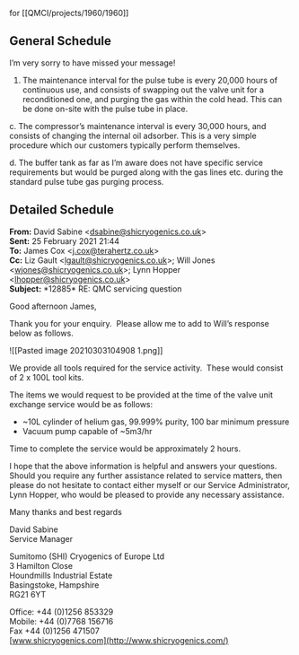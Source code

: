 for [[QMCI/projects/1960/1960]]

## General Schedule

          

I’m very sorry to have missed your message!

1.  The maintenance interval for the pulse tube is every 20,000 hours of continuous use, and consists of swapping out the valve unit for a reconditioned one, and purging the gas within the cold head. This can be done on-site with the pulse tube in place.

c. The compressor’s maintenance interval is every 30,000 hours, and consists of changing the internal oil adsorber. This is a very simple procedure which our customers typically perform themselves.

d. The buffer tank as far as I’m aware does not have specific service requirements but would be purged along with the gas lines etc. during the standard pulse tube gas purging process.



## Detailed Schedule

          

**From:** David Sabine <[dsabine@shicryogenics.co.uk](mailto:dsabine@shicryogenics.co.uk)\>  
**Sent:** 25 February 2021 21:44  
**To:** James Cox <[j.cox@terahertz.co.uk](mailto:j.cox@terahertz.co.uk)\>  
**Cc:** Liz Gault <[lgault@shicryogenics.co.uk](mailto:lgault@shicryogenics.co.uk)\>; Will Jones <[wjones@shicryogenics.co.uk](mailto:wjones@shicryogenics.co.uk)\>; Lynn Hopper <[lhopper@shicryogenics.co.uk](mailto:lhopper@shicryogenics.co.uk)\>  
**Subject:** \*12885\* RE: QMC servicing question

Good afternoon James,

Thank you for your enquiry.  Please allow me to add to Will’s response below as follows.


![[Pasted image 20210303104908 1.png]]


We provide all tools required for the service activity.  These would consist of 2 x 100L tool kits.

The items we would request to be provided at the time of the valve unit exchange service would be as follows:

-   ~10L cylinder of helium gas, 99.999% purity, 100 bar minimum pressure
-   Vacuum pump capable of ~5m3/hr

Time to complete the service would be approximately 2 hours.

I hope that the above information is helpful and answers your questions.  Should you require any further assistance related to service matters, then please do not hesitate to contact either myself or our Service Administrator, Lynn Hopper, who would be pleased to provide any necessary assistance.

Many thanks and best regards

David Sabine  
Service Manager  
  
Sumitomo (SHI) Cryogenics of Europe Ltd  
3 Hamilton Close  
Houndmills Industrial Estate  
Basingstoke, Hampshire  
RG21 6YT  
  
Office: +44 (0)1256 853329  
Mobile: +44 (0)7768 156716  
Fax +44 (0)1256 471507  
[www.shicryogenics.com](http://www.shicryogenics.com/)